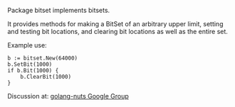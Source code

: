 Package bitset implements bitsets.

It provides methods for making a BitSet of an arbitrary
upper limit, setting and testing bit locations, and clearing
bit locations as well as the entire set.

Example use:
    
    b := bitset.New(64000)
    b.SetBit(1000)
    if b.Bit(1000) {
        b.ClearBit(1000)
    }
    
Discussion at: [golang-nuts Google Group](https://groups.google.com/d/topic/golang-nuts/7n1VkRTlBf4/discussion)

